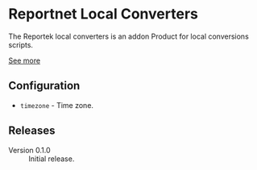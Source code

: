 # Reportnet Local Converters

The Reportek local converters is an addon Product for local conversions scripts.

[See more](https://github.com/eea/eea.docker.reportek.local-converters)

## Configuration

- `timezone` - Time zone.

## Releases

<dl>

  <dt>Version 0.1.0</dt>
  <dd>Initial release.</dd>

</dl>

